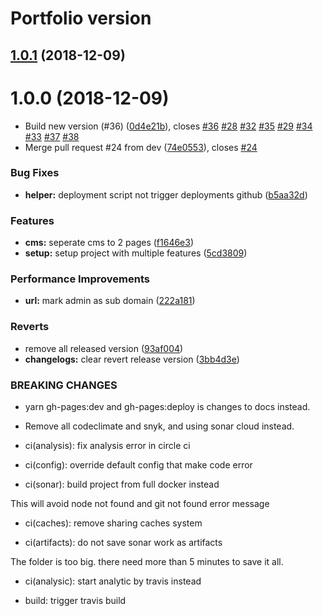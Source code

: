 # Portfolio version

## [1.0.1](https://github.com/kamontat/Portfolio/compare/v1.0.0...v1.0.1) (2018-12-09)

# 1.0.0 (2018-12-09)


* Build new version (#36) ([0d4e21b](https://github.com/kamontat/Portfolio/commit/0d4e21b)), closes [#36](https://github.com/kamontat/Portfolio/issues/36) [#28](https://github.com/kamontat/Portfolio/issues/28) [#32](https://github.com/kamontat/Portfolio/issues/32) [#35](https://github.com/kamontat/Portfolio/issues/35) [#29](https://github.com/kamontat/Portfolio/issues/29) [#34](https://github.com/kamontat/Portfolio/issues/34) [#33](https://github.com/kamontat/Portfolio/issues/33) [#37](https://github.com/kamontat/Portfolio/issues/37) [#38](https://github.com/kamontat/Portfolio/issues/38)
* Merge pull request #24 from dev ([74e0553](https://github.com/kamontat/Portfolio/commit/74e0553)), closes [#24](https://github.com/kamontat/Portfolio/issues/24)


### Bug Fixes

* **helper:** deployment script not trigger deployments github ([b5aa32d](https://github.com/kamontat/Portfolio/commit/b5aa32d))


### Features

* **cms:** seperate cms to 2 pages ([f1646e3](https://github.com/kamontat/Portfolio/commit/f1646e3))
* **setup:** setup project with multiple features ([5cd3809](https://github.com/kamontat/Portfolio/commit/5cd3809))


### Performance Improvements

* **url:** mark admin as sub domain ([222a181](https://github.com/kamontat/Portfolio/commit/222a181))


### Reverts

* remove all released version ([93af004](https://github.com/kamontat/Portfolio/commit/93af004))
* **changelogs:** clear revert release version ([3bb4d3e](https://github.com/kamontat/Portfolio/commit/3bb4d3e))


### BREAKING CHANGES

* yarn gh-pages:dev and gh-pages:deploy is changes to docs instead.
* Remove all codeclimate and snyk, and using sonar cloud instead.

* ci(analysis): fix analysis error in circle ci

* ci(config): override default config that make code error

* ci(sonar): build project from full docker instead

This will avoid node not found and git not found error message

* ci(caches): remove sharing caches system

* ci(artifacts): do not save sonar work as artifacts

The folder is too big. there need more than 5 minutes to save it all.

* ci(analysic): start analytic by travis instead

* build: trigger travis build
